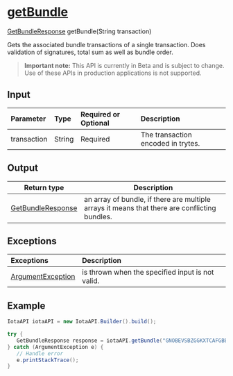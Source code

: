 
# [getBundle](https://github.com/iotaledger/iota-java/blob/dev/jota/src/main/java/jota/IotaAPI.java#L760)
 [GetBundleResponse](https://github.com/iotaledger/iota-java/blob/dev/jota/src/main/java/jota/dto/response/GetBundleResponse.java) getBundle(String transaction)

Gets the associated bundle transactions of a single transaction.  Does validation of signatures, total sum as well as bundle order.
> **Important note:** This API is currently in Beta and is subject to change. Use of these APIs in production applications is not supported.

## Input
| Parameter       | Type | Required or Optional | Description |
|:---------------|:--------|:--------| :--------|
| transaction | String | Required | The transaction encoded in trytes. |
    
## Output
| Return type | Description |
|--|--|
| [GetBundleResponse](https://github.com/iotaledger/iota-java/blob/dev/jota/src/main/java/jota/dto/response/GetBundleResponse.java)  | an array of bundle, if there are multiple arrays it means that there are conflicting bundles. |

## Exceptions
| Exceptions     | Description |
|:---------------|:--------|
| [ArgumentException](https://github.com/iotaledger/iota-java/blob/dev/jota/src/main/java/jota/error/ArgumentException.java) | is thrown when the specified input is not valid. |


 ## Example
 
 ```Java
 IotaAPI iotaAPI = new IotaAPI.Builder().build();

try { 
    GetBundleResponse response = iotaAPI.getBundle("GNOBEVSBZGGKXTCAFGBBAJEDYVPETZDUDBFTLKJYXFJUVPYQLOYUV9PQBMPPIVPZNZTB9SCWCTSFMJFWX");
} catch (ArgumentException e) { 
    // Handle error
    e.printStackTrace(); 
}
 ```
